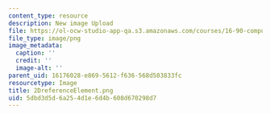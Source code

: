 ```yaml
---
content_type: resource
description: New image Upload
file: https://ol-ocw-studio-app-qa.s3.amazonaws.com/courses/16-90-computational-methods-in-aerospace-engineering-spring-2014/5dbd3d5d6a254d1e6d4b608d670298d7_2DreferenceElement.png
file_type: image/png
image_metadata:
  caption: ''
  credit: ''
  image-alt: ''
parent_uid: 16176028-e869-5612-f636-568d503833fc
resourcetype: Image
title: 2DreferenceElement.png
uid: 5dbd3d5d-6a25-4d1e-6d4b-608d670298d7
---
```

